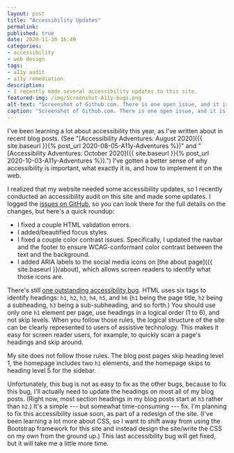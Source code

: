 ```yaml
---
layout: post
title: "Accessibility Updates"
permalink:
published: true
date: 2020-11-30 16:49
categories:
- accessibility
- web design
tags:
- a11y audit
- a11y remediation
description:
- I recently made several accessibility updates to this site.
featured-img: /img/Screenshot-A11y-bugs.png
alt-text: "Screenshot of Github.com. There is one open issue, and it is tagged with the keywords: accessibility, and bug."
caption: "Screenshot of Github.com. There is one open issue, and it is tagged with the keywords: accessibility, and bug."
---
```


I've been learning a lot about accessibility this year, as I've written about in recent blog posts. (See "[Accessibility Adventures: August 2020]({{ site.baseurl }}{% post_url 2020-08-05-A11y-Adventures %})" and "[Accessibility Adventures: October 2020]({{ site.baseurl }}{% post_url 2020-10-03-A11y-Adventures %}).") I've gotten a better sense of why accessibility is important, what exactly it is, and how to implement it on the web.

I realized that my website needed some accessibility updates, so I recently conducted an accessibility audit on this site and made some updates. I logged the [issues on GitHub](https://github.com/cncoulter/cncoulter.github.io/issues), so you can look there for the full details on the changes, but here's a quick roundup:

* I fixed a couple HTML validation errors.
* I added/beautified focus styles.
* I fixed a couple color contrast issues. Specifically, I updated the navbar and the footer to ensure WCAG-conformant color contrast between the text and the background.
* I added ARIA labels to the social media icons on [the about page]({{ site.baseurl }}/about), which allows screen readers to identify what those icons are.

There's still [one outstanding accessibility bug](https://github.com/cncoulter/cncoulter.github.io/issues/4). HTML uses six tags to identify headings: `h1`, `h2`, `h3`, `h4`, `h5`, and `h6` (`h1` being the page title, `h2` being a subheading, `h3` being a sub-subheading, and so forth.) You should use only one `h1` element per page, use headings in a logical order (1 to 6), and not skip levels. When you follow those rules, the logical structure of the site can be clearly represented to users of assistive technology. This makes it easy for screen reader users, for example, to quickly scan a page's headings and skip around.

My site does not follow those rules. The blog post pages skip heading level 1, the homepage includes two `h1` elements, and the homepage skips to heading level 5 for the sidebar.

Unfortunately, this bug is not as easy to fix as the other bugs, because to fix this bug, I'll actually need to update the headings on most all of my blog posts. (Right now, most section headings in my blog posts start at `h3` rather than `h2`.) It's a simple --- but somewhat time-consuming --- fix. I'm planning to fix this accessibility issue soon, as part of a redesign of the site. (I've been learning a lot more about CSS, so I want to shift away from using the Bootstrap framework for this site and instead design the site/write the CSS on my own from the ground up.) This last accessibility bug will get fixed, but it will take me a little more time.
